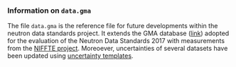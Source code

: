 ### Information on `data.gma`

The file `data.gma` is the reference file for future developments
within the neutron data standards project. It extends the
GMA database ([link][repostd2017]) adopted for the evaluation of the
Neutron Data Standards 2017 with measurements from the [NIFFTE project][nifftearxiv].
Moreoever, uncertainties of several datasets have been updated using
[uncertainty templates][neudecker2017].

[nifftearxiv]: https://www.sciencedirect.com/science/article/pii/S0090375218300218
[neudecker2017]: https://www.epj-n.org/articles/epjn/abs/2018/01/epjn170062/epjn170062.html
[repostd2017]: https://github.com/IAEA-NDS/neutron-standards-database/tree/12e28ce24a3097cc8a90b6182b75943a2c8650d2/database
